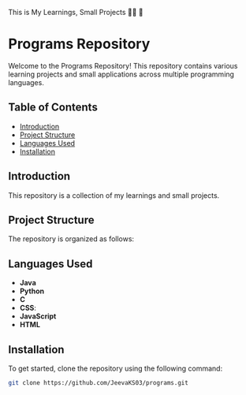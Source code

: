 This is My Learnings, Small Projects 🧑‍💻 💾 

# Programs Repository

Welcome to the Programs Repository! This repository contains various learning projects and small applications across multiple programming languages.

## Table of Contents
- [Introduction](#introduction)
- [Project Structure](#project-structure)
- [Languages Used](#languages-used)
- [Installation](#installation)

## Introduction
This repository is a collection of my learnings and small projects.

## Project Structure
The repository is organized as follows:
## Languages Used
- **Java**
- **Python**
- **C**
- **CSS**:
- **JavaScript**
- **HTML**

## Installation
To get started, clone the repository using the following command:
```bash
git clone https://github.com/JeevaKS03/programs.git
